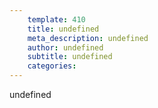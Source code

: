 ```yaml
---
	template: 410
	title: undefined
	meta_description: undefined
	author: undefined
	subtitle: undefined
	categories:
---
```

undefined